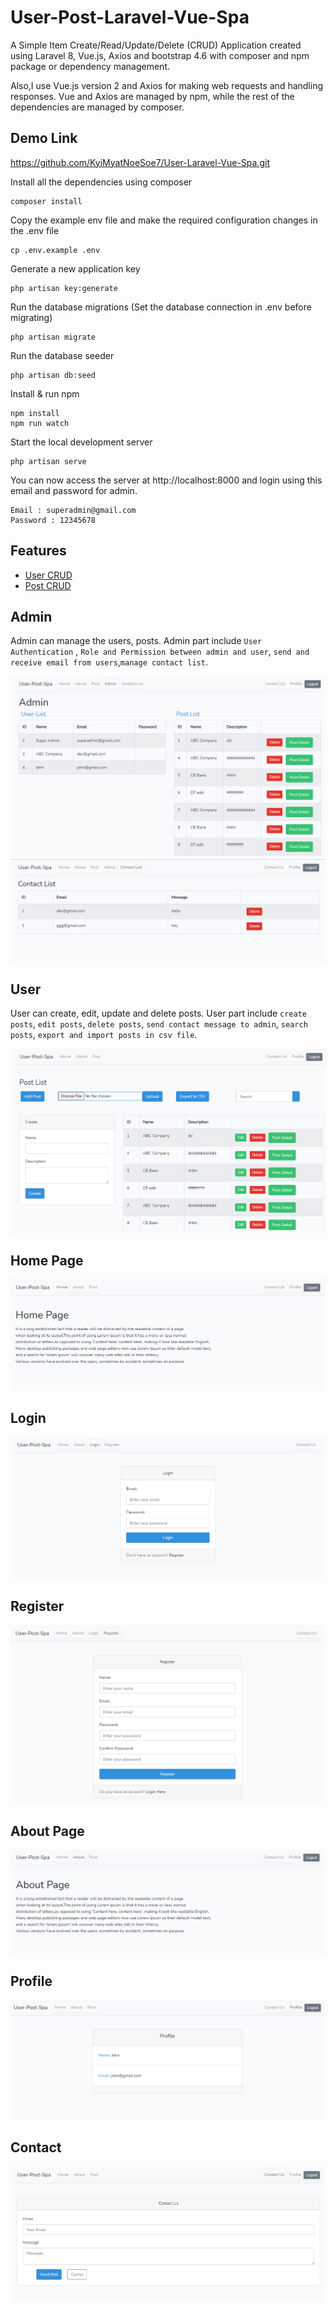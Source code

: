 # User-Post-Laravel-Vue-Spa
 A Simple Item Create/Read/Update/Delete (CRUD) Application created using Laravel 8, Vue.js, Axios and bootstrap 4.6 with composer and npm package or dependency management.

Also,I use Vue.js version 2 and Axios for making web requests and handling responses. Vue and Axios are managed by npm, while the rest of the dependencies are managed by composer.

## Demo Link 
https://github.com/KyiMyatNoeSoe7/User-Laravel-Vue-Spa.git

Install all the dependencies using composer
```
composer install
```
Copy the example env file and make the required configuration changes in the .env file
```
cp .env.example .env
```
Generate a new application key
```
php artisan key:generate
```
Run the database migrations (Set the database connection in .env before migrating)
```
php artisan migrate
```
Run the database seeder 
```
php artisan db:seed
```
Install & run npm
```
npm install 
npm run watch
```
Start the local development server
```
php artisan serve
```
You can now access the server at http://localhost:8000 and login using this email and password for admin.

```
Email : superadmin@gmail.com
Password : 12345678
```
## Features

- [User CRUD](#User)
- [Post CRUD](#Post)

## Admin
Admin can manage the users, posts. Admin part include `User Authentication` , `Role and Permission between admin and user`, `send and receive email from users`,`manage contact list`.

![Admin View](img/admin.png)
![Admin View](img/admin_contact.png)

## User
User can create, edit, update and delete posts. User part include `create posts`, `edit posts`, `delete posts`, `send contact message to admin`, `search posts`, `export and import posts in csv file`.

![User View](img/post.png)
    
## Home Page

![Home Page](img/home.png)

## Login 
![Login](img/login.png)


## Register

![Register](img/register.png)

## About Page

![About Page](img/about.png)

## Profile

![Profile](img/profile.png)
## Contact

![Contact](img/contactUs.png)
